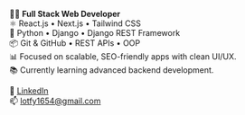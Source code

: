 👨‍💻 **Full Stack Web Developer**  
⚛️ React.js • Next.js • Tailwind CSS  
🐍 Python • Django • Django REST Framework  
📦 Git & GitHub • REST APIs • OOP  
📊 Focused on scalable, SEO-friendly apps with clean UI/UX.  
📚 Currently learning advanced backend development.

🔗 [LinkedIn](https://www.linkedin.com/in/lotfy1654)  
📫 lotfy1654@gmail.com
